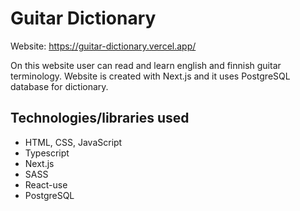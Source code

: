 # Guitar Dictionary

Website: https://guitar-dictionary.vercel.app/

On this website user can read and learn english and finnish guitar terminology.
Website is created with Next.js and it uses PostgreSQL database for dictionary.

## Technologies/libraries used

- HTML, CSS, JavaScript
- Typescript
- Next.js
- SASS
- React-use
- PostgreSQL
